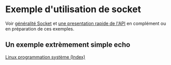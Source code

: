 # Exemple d'utilisation de socket

Voir [généralité Socket](../) et [une presentation rapide de l'API](../API/) en complément ou en préparation de ces exemples.

## Un exemple extrèmement simple echo

[Linux programmation système (Index)](http://lps.cofares.net/)
